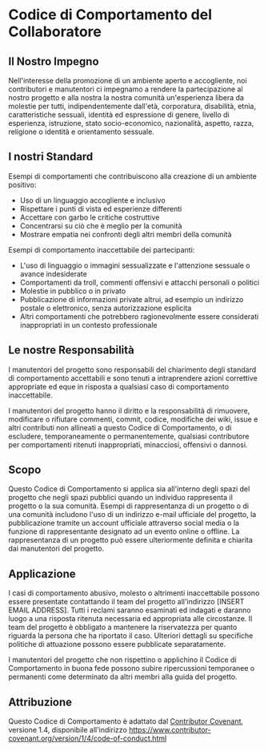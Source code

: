 # Codice di Comportamento del Collaboratore

## Il Nostro Impegno

Nell'interesse della promozione di un ambiente aperto e accogliente, noi
contributori e manutentori ci impegnamo a rendere la partecipazione al nostro
progetto e alla nostra la nostra comunità un'esperienza libera da molestie per
tutti, indipendentemente dall'età, corporatura, disabilità, etnia,
caratteristiche sessuali, identità ed espressione di genere, livello di
esperienza, istruzione, stato socio-economico, nazionalità, aspetto, razza,
religione o identità e orientamento sessuale.

## I nostri Standard

Esempi di comportamenti che contribuiscono alla creazione di un ambiente
positivo:

* Uso di un linguaggio accogliente e inclusivo
* Rispettare i punti di vista ed esperienze differenti
* Accettare con garbo le critiche costruttive
* Concentrarsi su ciò che è meglio per la comunità
* Mostrare empatia nei confronti degli altri membri della comunità

Esempi di comportamento inaccettabile dei partecipanti:

* L'uso di linguaggio o immagini sessualizzate e l'attenzione sessuale o
  avance indesiderate
* Comportamenti da troll, commenti offensivi e attacchi personali o politici
* Molestie in pubblico o in privato
* Pubblicazione di informazioni private altrui, ad esempio un indirizzo postale o
  elettronico, senza autorizzazione esplicita
* Altri comportamenti che potrebbero ragionevolmente essere considerati
  inappropriati in un contesto professionale

## Le nostre Responsabilità

I manutentori del progetto sono responsabili del chiarimento degli standard di
comportamento accettabili e sono tenuti a intraprendere azioni correttive
appropriate ed eque in risposta a qualsiasi caso di comportamento inaccettabile.

I manutentori del progetto hanno il diritto e la responsabilità di rimuovere,
modificare o rifiutare commenti, commit, codice, modifiche dei wiki, issue e altri
contributi non allineati a questo Codice di Comportamento, o di escludere,
temporaneamente o permanentemente, qualsiasi contributore per
comportamenti ritenuti inappropriati, minacciosi, offensivi o dannosi.

## Scopo

Questo Codice di Comportamento si applica sia all'interno degli spazi del
progetto che negli spazi pubblici quando un individuo rappresenta il progetto
o la sua comunità. Esempi di rappresentanza di un progetto o di una comunità
includono l'uso di un indirizzo e-mail ufficiale del progetto, la pubblicazione
tramite un account ufficiale attraverso social media o la funzione di
rappresentante designato ad un evento online o offline. La rappresentanza di un
progetto può essere ulteriormente definita e chiarita dai manutentori del progetto.

## Applicazione

I casi di comportamento abusivo, molesto o altrimenti inaccettabile possono
essere presentate contattando il team del progetto all'indirizzo 
[INSERT EMAIL ADDRESS]. Tutti i reclami saranno esaminati ed indagati e daranno
luogo a una risposta ritenuta necessaria ed appropriata alle circostanze. Il
team del progetto è obbligato a mantenere la riservatezza per quanto riguarda
la persona che ha riportato il caso.
Ulteriori dettagli su specifiche politiche di attuazione possono essere
pubblicate separatamente.

I manutentori del progetto che non rispettino o applichino il Codice di 
Comportamento in buona fede possono subire ripercussioni temporanee o
permanenti come determinato da altri membri alla guida del progetto.

## Attribuzione

Questo Codice di Comportamento è adattato dal [Contributor Covenant][homepage],
versione 1.4, disponibile all'indirizzo https://www.contributor-covenant.org/version/1/4/code-of-conduct.html

[homepage]: https://www.contributor-covenant.org
